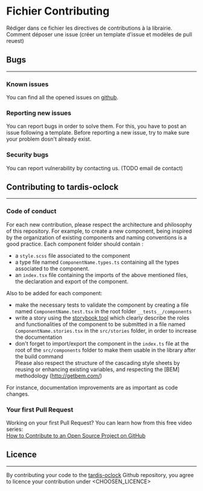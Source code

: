 # Fichier Contributing

Rédiger dans ce fichier les directives de contributions à la librairie.
Comment déposer une issue (créer un template d'issue et modèles de pull reuest)

## Bugs

---

### Known issues

You can find all the opened issues on [github](https://github.com/ecole-oclock/tardis-oclock/issues).

### Reporting new issues

You can report bugs in order to solve them. For this, you have to post an issue following a template. Before reporting a new issue, try to make sure your problem dosn't already exist.

### Security bugs

You can report vulnerability by contacting us. (TODO email de contact)

## Contributing to tardis-oclock

---

### Code of conduct

For each new contribution, please respect the architecture and philosophy of this repository.
For example, to create a new component, being inspired by the organization of existing components and naming conventions is a good practice.
Each component folder should contain :

- a `style.scss` file associated to the component
- a type file named `ComponentName.types.ts` containing all the types associated to the component.
- an `index.tsx` file containing the imports of the above mentioned files, the declaration and export of the component.

Also to be added for each component:

- make the necessary tests to validate the component by creating a file named `ComponentName.test.tsx` in the root folder `__tests__/components`
- write a story using the [storybook tool](https://storybook.js.org/docs/react/writing-docs/introduction) which clearly describe the roles and functionalities of the component to be submitted in a file named `ComponentName.stories.tsx` in the `src/stories` folder, in order to increase the documentation
- don't forget to import/export the component in the `index.ts` file at the root of the `src/components` folder to make them usable in the library after the build command  
  Please also respect the structure of the cascading style sheets by reusing or enhancing existing variables, and respecting the [BEM] methodology (http://getbem.com/)

For instance, documentation improvements are as important as code changes.

### Your first Pull Request

Working on your first Pull Request? You can learn how from this free video series:  
[How to Contribute to an Open Source Project on GitHub](https://egghead.io/courses/how-to-contribute-to-an-open-source-project-on-github)

## Licence

---

By contributing your code to the [tardis-oclock](https://github.com/ecole-oclock/tardis-oclock) Github repository, you agree to licence your contribution under <CHOOSEN_LICENCE>

